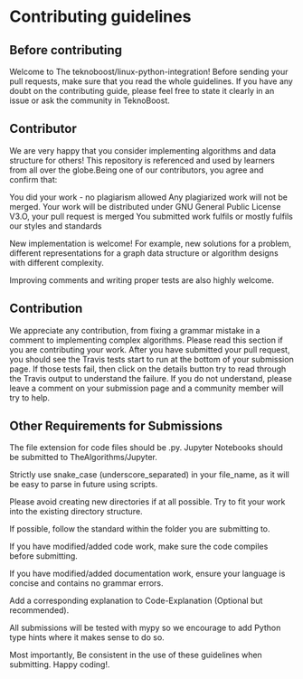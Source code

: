# Contributing guidelines
## Before contributing

Welcome to The teknoboost/linux-python-integration! Before sending your pull requests, make sure that you read the whole guidelines. If you have any doubt on the contributing guide, please feel free to state it clearly in an issue or ask the community in TeknoBoost.

## Contributor

We are very happy that you consider implementing algorithms and data structure for others! This repository is referenced and used by learners from all over the globe.Being one of our contributors, you agree and confirm that:

You did your work - no plagiarism allowed
Any plagiarized work will not be merged.
Your work will be distributed under GNU General Public License V3.O, your pull request is merged
You submitted work fulfils or mostly fulfils our styles and standards

New implementation is welcome! For example, new solutions for a problem, different representations for a graph data structure or algorithm designs with different complexity.

Improving comments and writing proper tests are also highly welcome.

## Contribution

We appreciate any contribution, from fixing a grammar mistake in a comment to implementing complex algorithms. Please read this section if you are contributing your work.
After you have submitted your pull request, you should see the Travis tests start to run at the bottom of your submission page. If those tests fail, then click on the details button try to read through the Travis output to understand the failure. If you do not understand, please leave a comment on your submission page and a community member will try to help.


## Other Requirements for Submissions
The file extension for code files should be .py. Jupyter Notebooks should be submitted to TheAlgorithms/Jupyter.

Strictly use snake_case (underscore_separated) in your file_name, as it will be easy to parse in future using scripts.

Please avoid creating new directories if at all possible. Try to fit your work into the existing directory structure.

If possible, follow the standard within the folder you are submitting to.

If you have modified/added code work, make sure the code compiles before submitting.

If you have modified/added documentation work, ensure your language is concise and contains no grammar errors.

Add a corresponding explanation to Code-Explanation (Optional but recommended).

All submissions will be tested with mypy so we encourage to add Python type hints where it makes sense to do so.

Most importantly,
        Be consistent in the use of these guidelines when submitting.
        Happy coding!.

